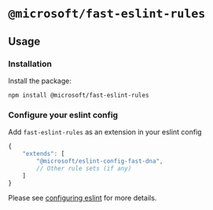 # `@microsoft/fast-eslint-rules`

## Usage

### Installation

Install the package:
```
npm install @microsoft/fast-eslint-rules
```

### Configure your eslint config

Add `fast-eslint-rules` as an extension in your eslint config
```js
{
    "extends": [
        "@microsoft/eslint-config-fast-dna",
        // Other rule sets (if any)
    ]
}
```

Please see [configuring eslint](https://eslint.org/docs/user-guide/configuring) for more details.
